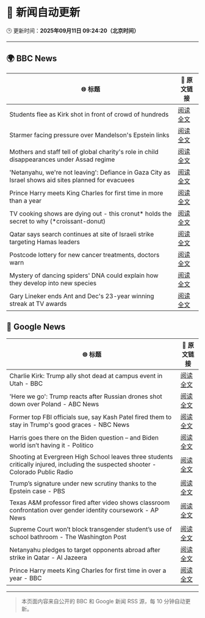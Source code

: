 # 🧠 新闻自动更新

🕒 更新时间：**2025年09月11日 09:24:20（北京时间）**

---

## 🌍 BBC News

| 🌐 标题 | 🔗 原文链接 |
|--------|-------------|
| Students flee as Kirk shot in front of crowd of hundreds | [阅读全文](https://www.bbc.com/news/videos/c2ejgzyggpmo?at_medium=RSS&at_campaign=rss) |
| Starmer facing pressure over Mandelson's Epstein links | [阅读全文](https://www.bbc.com/news/articles/cwy9jqn0vyjo?at_medium=RSS&at_campaign=rss) |
| Mothers and staff tell of global charity's role in child disappearances under Assad regime | [阅读全文](https://www.bbc.com/news/articles/c4g53e4zdjpo?at_medium=RSS&at_campaign=rss) |
| 'Netanyahu, we're not leaving': Defiance in Gaza City as Israel shows aid sites planned for evacuees | [阅读全文](https://www.bbc.com/news/articles/c0lkz0l4x51o?at_medium=RSS&at_campaign=rss) |
| Prince Harry meets King Charles for first time in more than a year | [阅读全文](https://www.bbc.com/news/articles/cly14jq42djo?at_medium=RSS&at_campaign=rss) |
| TV cooking shows are dying out - this cronut* holds the secret to why (*croissant-donut) | [阅读全文](https://www.bbc.com/news/articles/c0jq1d63l7lo?at_medium=RSS&at_campaign=rss) |
| Qatar says search continues at site of Israeli strike targeting Hamas leaders | [阅读全文](https://www.bbc.com/news/articles/crme74p9gn2o?at_medium=RSS&at_campaign=rss) |
| Postcode lottery for new cancer treatments, doctors warn | [阅读全文](https://www.bbc.com/news/articles/c4gz3py0dwvo?at_medium=RSS&at_campaign=rss) |
| Mystery of dancing spiders' DNA could explain how they develop into new species | [阅读全文](https://www.bbc.com/news/articles/c4gzl2zj72jo?at_medium=RSS&at_campaign=rss) |
| Gary Lineker ends Ant and Dec's 23-year winning streak at TV awards | [阅读全文](https://www.bbc.com/news/articles/cg7dgd394kno?at_medium=RSS&at_campaign=rss) |

## 📰 Google News

| 🌐 标题 | 🔗 原文链接 |
|--------|-------------|
| Charlie Kirk: Trump ally shot dead at campus event in Utah - BBC | [阅读全文](https://news.google.com/rss/articles/CBMiVEFVX3lxTFAwRkllRTNpOWlRU3ZFMVdLbjhSSkRfOGNILUdEcUtNUi13eWx4QTRqY0VGam5Ka2xJZzNRUlVpTHpzV2Vqd21rQkVzV0lDdE1rV2NMNA?oc=5) |
| 'Here we go': Trump reacts after Russian drones shot down over Poland - ABC News | [阅读全文](https://news.google.com/rss/articles/CBMirAFBVV95cUxPalFCa1p0b0hoU3RadzVwLXlXbTJ3MU82ZHpTWVZxaW9wOVRpOXdJNXpjV2ltcUtpNjdsQ3oydDViVDVjVVp1QTEzanlJRDJSRnc2d1FIVGpCWG9NVDl3d25YNzN1Nl9rTkhIVkFRX0xyWVlnQXBENGRlcFJObVlBdS01SnNNWFlvRVV2ek9LT000NElfc3Q2OFFweHV4R1h1U3Q0X29wUDRPVTlF0gGyAUFVX3lxTE15YVI0UmE5TjV1VjA2emJSc21ERms0aF9mNXZROWEtOE1UalR4Rm5seEM3cTI3eFE5U3dPdmM0WWh1dC1vQVNwN1FfZHNSNFRJSUZWS2tqRDBUS3AwREV6dDgxOW1qYk83bVdNR3VNb01CbjgxU0FsTTBPdTBoNjdIeTNydjFkRUg2Rk5rbWtHNmMwT0xPdzlFanJZbXNsRi1mb1k3T2ZCOUpRc2psUm5VQ0E?oc=5) |
| Former top FBI officials sue, say Kash Patel fired them to stay in Trump's good graces - NBC News | [阅读全文](https://news.google.com/rss/articles/CBMizgFBVV95cUxPNVhON1gxay1iSHByWEFoejhEeDFweFh1cUh4RUQ1b1ZmTUl5OXJNYjh2R2x4SThZTEpPVDV3MzB2aENhN2ZvYzZXMUR4Q1pVNlJjMGo3bzVTOGljUkota3U4cHdaMzBIUEZNNU1YNjVWMnMwV21WNXh6aTNTWUQ5RVFUUWd1ZnhwTXUzbTJUdmZlcmQ5ZEhRLW5VU0RabnJERVFzYzY3a0cwb1c5ZEFzUFl4Y1hnYTBrOWkwQXFyVEotdHhBaHN0QjBSY0d3d9IBVkFVX3lxTE4tZmhIb21UcDExQ204T0xJeS1HQnh1ck9XQ3RxZXFFeHk3ZUZLdThNdEw2ejgxUjQ0RVo4dWJ5N0U3RVlBdWRmUThWTHJHNVdlZTNLb293?oc=5) |
| Harris goes there on the Biden question – and Biden world isn’t having it - Politico | [阅读全文](https://news.google.com/rss/articles/CBMihgFBVV95cUxPMTJjSjAtWFVqa0ItTVZlUFBPSHE2ZkIwOEVRNncxeklYNUxRMzREb3JHcFpkZURySTJnWU13bDQtcm1uU2Y2cWItbTNkTnVGV0s0Uy1xVVhCa3FlT2pvNF9EbTRKZjFjLXRxVG5tOGpwSlFjVWVQSWt6M3VRdHpoZ200bkF4dw?oc=5) |
| Shooting at Evergreen High School leaves three students critically injured, including the suspected shooter - Colorado Public Radio | [阅读全文](https://news.google.com/rss/articles/CBMib0FVX3lxTE85cDdVTTBjZl9PYlBiUFpla1FtYldXZE84VHRUR0NGUlpwR3VIckRzem42M2NTUGxuVTBBU3hXWk5RQ3lkdmJtTVB1VUo5Zjd1NkpqZno3akNBWnNuVlZjVXphalBPQm5MRGVzUEFvWQ?oc=5) |
| Trump’s signature under new scrutiny thanks to the Epstein case - PBS | [阅读全文](https://news.google.com/rss/articles/CBMiogFBVV95cUxPTFdpM0RGRmZURk1GakRMVkZUWU92elA2SlZjNHVhMXd2dHJ0SC0yREdGMmdFemtaX0tSWEl0b2JGWlM4Z0NoUURDc2thNE5Mb1ZJaFlEa0Y3TjVSaV9fc01aR2Nsbm43VjhQWjM1TURVaHUzS291ZzdVOS00NUc0UlFkblZHU1RXMWVodkFVcE5XWGtvb1l5cGdZNTZ6Y2hta2fSAacBQVVfeXFMT25Ca201LTV6LWdBYUVHUDRyRndEZnFNZTF3X3R0N3BHNml2U2U4a3ZXMjhWYWVHZjRNZW9VRHBSNE1GRE9UeW1jQjZWWkM0eG05ZWVMNzhiWGdwRDdyb3JGZkdTUEp1Mi1iY1F0UXh0UjB6c3dBcVJzSjFwc0I0U3htTWdyeGlTTURDamh1RFpzd1JxQ1pNdDh1TFBmaXA1ckU4MjdMSUk?oc=5) |
| Texas A&M professor fired after video shows classroom confrontation over gender identity coursework - AP News | [阅读全文](https://news.google.com/rss/articles/CBMiogFBVV95cUxQbzd2Mkp0bUJ6SWYxcDR4MllPZ29vUGNyX0tTc21RWXh5NGxJVU9ZVVhmMlZhQmVkdHlhV2tpRFRhbU4wQkVlYkpMeFQxczVIZ0RKc2pvOXBoTWNwaWMydjBmQ1UyeGJUVnU2UUxfRkpiOTFkbEdScXZSU0FJalhrVnNNWkF2NjhhVkZFYlpYbFNZQS1qSEtDWkF5Rnh6VG5QWnc?oc=5) |
| Supreme Court won’t block transgender student’s use of school bathroom - The Washington Post | [阅读全文](https://news.google.com/rss/articles/CBMioAFBVV95cUxNOHM2TExLV3RwcGFKMHpvWW9uM0NxN0xsM0JVUk1ieURCdk4wSlVFbk1iQUEySk1QazNFMWs3NG8tOTROalo4V3NPRkd5ZWFoT3BsczhLRy1ETlNFUUg2aDJ4d0Y1M3RyLUZmOXpPdU81SXdobENENU4yUTNSYTVUbmhhT01hWkZVM1h2eUlGTjhUNzVNRlBmMi1WVEwxaTE0?oc=5) |
| Netanyahu pledges to target opponents abroad after strike in Qatar - Al Jazeera | [阅读全文](https://news.google.com/rss/articles/CBMipwFBVV95cUxNVHhrMzktREl6MklSdUNXRzdydUNFVGdkVDl1aFhKcHNteFdMVUFITWZ3OU9hU0ZqZElYWVVadnBfVHFZbmRhb2FaU1FrdzV3ZUpSRG1rdFhnQ2xkWDhuUTJ6Wkp6blJOcVdGR1EtQW5IR2d4eDN4ejdLQV9YMDFJX2RMQXhFTmd3eXJVU2QyUV9ZMXBwZk1XcTZ5bmM1d1FIbDM5QmprSdIBrAFBVV95cUxORTdtYmtMbzAwT1ZINVZKb0pFa1FHMkxrWkNLeXNVcE54T3o2WTRLTDBEblItUDVqT1RkLXpyakdRSi1nNmxjRzc0VmREb2ZPMUhpbjhiOWlYcVpKSWx2VWIzYTFHbFpiS1lHVUozanJndkxzTmhYVXQ4aWt2TjNCVXFSSXh6N3NRMVF0VWdQNm8tbGE3MVlSX3lDelV3ajdzLVFOeEJnQ251SktJ?oc=5) |
| Prince Harry meets King Charles for first time in over a year - BBC | [阅读全文](https://news.google.com/rss/articles/CBMiWkFVX3lxTE95dWlwMGtVb2VpUWxnYms0S0FnSEJvbzI3RjVjcjI5MEw1NEQ4eW81SlQ2NFM4Rk12WlU4M2ZwN2pyYVUyclRzVVlZclVOUTg0VHM5cXV2WjMtQdIBX0FVX3lxTFBpeW0wRk1oRlVxUXlxREloek9udF8zUmRRZzFPcFVEYkVxSWZEbXZsTURiU1UyaHh3MUxDNDdmdHBZcW56VkQ1SDBVTnMzQThiVWN2TklSU1BsMzZDU2lr?oc=5) |

---
> 本页面内容来自公开的 BBC 和 Google 新闻 RSS 源，每 10 分钟自动更新。